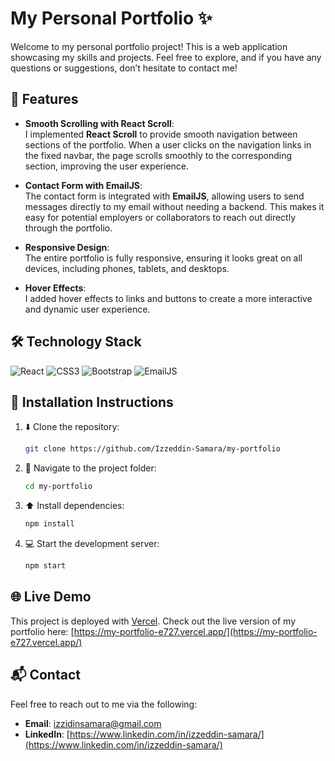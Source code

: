 # My Personal Portfolio ✨
Welcome to my personal portfolio project! This is a web application showcasing my skills and projects. Feel free to explore, and if you have any questions or suggestions, don’t hesitate to contact me!

## 🌟 Features

- **Smooth Scrolling with React Scroll**:  
   I implemented **React Scroll** to provide smooth navigation between sections of the portfolio. When a user clicks on the navigation links in the fixed navbar, the page scrolls smoothly to the corresponding section, improving the user experience.

- **Contact Form with EmailJS**:  
   The contact form is integrated with **EmailJS**, allowing users to send messages directly to my email without needing a backend. This makes it easy for potential employers or collaborators to reach out directly through the portfolio.

- **Responsive Design**:  
   The entire portfolio is fully responsive, ensuring it looks great on all devices, including phones, tablets, and desktops.

- **Hover Effects**:  
   I added hover effects to links and buttons to create a more interactive and dynamic user experience.

## 🛠️ Technology Stack

![React](https://img.shields.io/badge/React-61DAFB?style=for-the-badge&logo=react&logoColor=black)
![CSS3](https://img.shields.io/badge/CSS3-1572B6?style=for-the-badge&logo=css3&logoColor=white)
![Bootstrap](https://img.shields.io/badge/Bootstrap-7952B3?style=for-the-badge&logo=bootstrap&logoColor=white)
![EmailJS](https://img.shields.io/badge/EmailJS-FF9900?style=for-the-badge&logo=emailjs&logoColor=white)

## :wrench: Installation Instructions
1. :arrow_down: Clone the repository:
   ```bash
   git clone https://github.com/Izzeddin-Samara/my-portfolio
   ```
2. :file_folder: Navigate to the project folder:
   ```bash
   cd my-portfolio
   ```
3. :arrow_up: Install dependencies:
   ```bash
   npm install
   ```
4. :computer: Start the development server:
   ```bash
   npm start
   ```
 ## 🌐 Live Demo
 This project is deployed with [Vercel](https://vercel.com/). Check out the live version of my portfolio here:
 [https://my-portfolio-e727.vercel.app/](https://my-portfolio-e727.vercel.app/)

 ## 📬 Contact

Feel free to reach out to me via the following:

- **Email**: [izzidinsamara@gmail.com](mailto:izzidinsamara@gmail.com)
- **LinkedIn**: [https://www.linkedin.com/in/izzeddin-samara/](https://www.linkedin.com/in/izzeddin-samara/)











